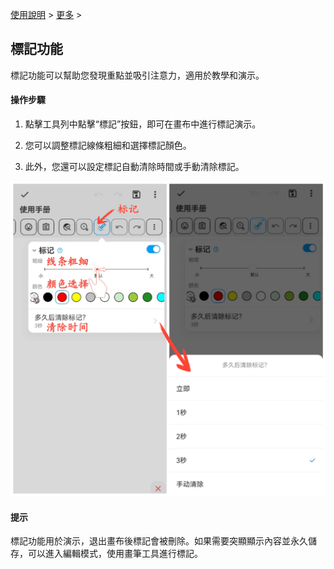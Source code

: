 [使用說明](/dragonnest/drawnote/manual/zh-tw) > [更多](/dragonnest/drawnote/manual/zh-tw/more) >

標記功能
---
標記功能可以幫助您發現重點並吸引注意力，適用於教學和演示。

#### 操作步驟
1. 點擊工具列中點擊“標記”按鈕，即可在畫布中進行標記演示。

2. 您可以調整標記線條粗細和選擇標記顏色。

3. 此外，您還可以設定標記自動清除時間或手動清除標記。

![](imgs/marking_function.png)

#### 提示
標記功能用於演示，退出畫布後標記會被刪除。如果需要突顯顯示內容並永久儲存，可以進入編輯模式，使用畫筆工具進行標記。